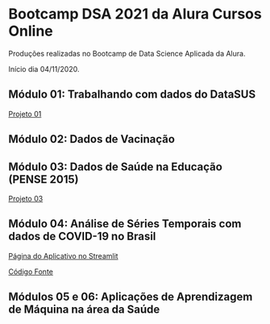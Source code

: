 # Bootcamp DSA 2021 da Alura Cursos Online

Produções realizadas no Bootcamp de Data Science Aplicada da Alura.

Início dia 04/11/2020.

## Módulo 01: Trabalhando com dados do DataSUS
[Projeto 01](./Bruno_Fontana_da_Silva_M01.ipynb)

## Módulo 02: Dados de Vacinação

## Módulo 03: Dados de Saúde na Educação (PENSE 2015)
[Projeto 03](./Bruno_Fontana_da_Silva_M03.ipynb)

## Módulo 04: Análise de Séries Temporais com dados de COVID-19 no Brasil

[Página do Aplicativo no Streamlit](https://share.streamlit.io/fontanads/bootcamp_dsa_2021/main/src/app.py)

[Código Fonte](./src/)

## Módulos 05 e 06: Aplicações de Aprendizagem de Máquina na área da Saúde
